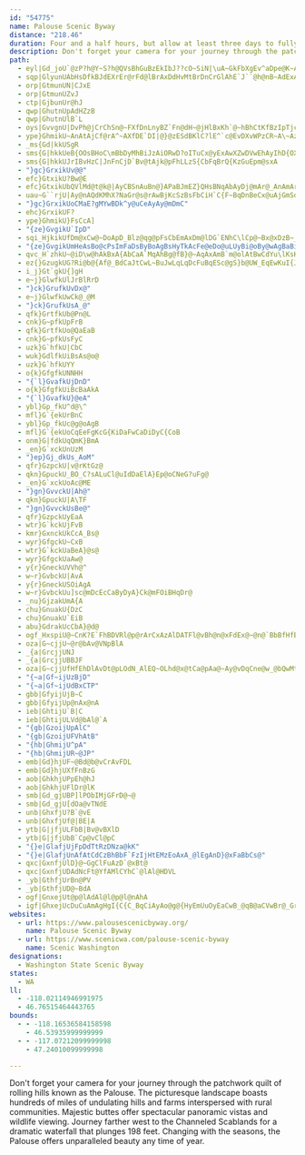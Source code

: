 ```yaml
---
id: "54775"
name: Palouse Scenic Byway
distance: "218.46"
duration: Four and a half hours, but allow at least three days to fully experience the byway.
description: Don't forget your camera for your journey through the patchwork quilt of rolling hills known as the Palouse. The picturesque landscape boasts hundreds of miles of undulating hills and farms interspersed with rural communities. Majestic buttes offer spectacular panoramic vistas and wildlife viewing. Journey farther west to the Channeled Scablands for a dramatic waterfall that plunges 198 feet. Changing with the seasons, the Palouse offers unparalleled beauty any time of year.
path:
  - eyl|Gd_joU`@zP?h@Y~S?h@QVsBhGuBzEkIbJ??cO~SiN|\uA~GkFbXgEv^aDpe@K~AuApRc@dSOjF[hv@_@rUIv@gD~Z]zCId@wCpSoBfIEPSfB]nD_@fL?ThChWjF~J|OdUHXdBdEdCnJHVrQhbAzPtcADb@|Cp\JbBChBg@fPGbAMhAkDvUg@hDQbBKdAwAbNk@fZA~@@L~Ex`@dOng@fSla@
  - sqp|GlyunUAbHsDfkBJdEXrEr@rFd@lBrAxDdHvMtBrDnCrGlAhE`J``@h@nB~AdExAxCbC|D`MrOjE~FlD`GhFpLzZbz@zVtp@fBfF|@|Cv@zEVfE|Av_@HtFQjFm@fGYxAwPhs@[fBo@fGO`E@dFRtGdEtkA`@l[
  - orp|GtmunUN|CJxE
  - orp|GtmunUZvJ
  - ctp|GjbunUr@hJ
  - qwp|GhutnUpAdHZzB
  - qwp|GhutnUlB`L
  - oys|GvvgnU|DvPh@jCrChSn@~FXfDnLnyBZ`Fn@dH~@jHlBxKh`@~hBhCtKfBzIpTjcA
  - ype}GhmikU~AnAtAjCf@rA^~AXfDE`DI|@}@zESdBKlC?lE^`c@EvDXvWPzCR~A\~Az@lC~AfDl@x@hGxGfC`DzFxIxAnCzB|CtD`GdAtAvHxHd^vUbE~CbAfAxA~BlAfCnArExAxH`L~e@lBzIjBhKfA~DnBzFfDxF|D`J`IzO`AhD|CxNfAhJXxDZ|GlCrlA\fIjAlJfC`OzCnO`B`GhUbv@xC`JrAlChCjE~Ytd@~BjDlLfO|@nAbAlC~@~DLjAdDhq@r@hGjAbFf@xAt@fBlAxBdBzB|A~A`BjA|RnMjFfFj\l^dCxD`BjDpAlEjAlGPrBLnBhAph@f@rH\lCr@zDx@fDdAlD`GxOdG|Nr[bz@d@z@|AbCzBbCbA|@`DrB|ZbOjp@dYdC|BjAhBz@xBl@vBdNhu@fBpMxGfu@HfD?jGEzAcCb_@]zDQtAi@jCy@zCmR~h@mBtGuBfJs@~DuAtKmAbLi@jDo@lDmBdGwFhNkA`Fc@zDShCkBr{@MbLDxFf@dJpKhz@n@nGb@xFXvGNpIT~|ADlBR~E`Kj_AZzH?lBYdHgAbHs@hCy@|BmAdC{KnPuApCsAfEu@`DkAnI[~HDfFXxFxLj_ArGnd@`Fb`@TrCTfFHjEOjIq@dIgCvPcB`Qs@zJi@vMSxGGlK@`KHlHR`Gj@`M|@bMx@fIjAhJvMz{@vN|aAXtA~ChVx@`Jn@hJ|@xSHxSGrF[`Q_@nI}Fn|A_@fGo@fH}@hHs@xDuAlHw@dDyXlcA_CzJaHbWgCtJ_AxEu@zFSxCYzIB~Cn@fMhAzGnkAllE
  - _ms{Gd|kkUSgR
  - sms{G|hkkUeB{OOsBHoC\mBbDyMhBiJzAiORwD?oITuCx@yExAwXZwDVwEhAyIhD{OXeAj@iAf@_Ad@i@hAy@lEcBxAoA\Ab@k@xFiLlByIp@{BjHoOlAyAz@w@fC{A`NuDx@o@bAgB`BmEjD{MjGiOnCgF|@{CZcDB_AIoBSkBKuBRiCTu@nCeFl@yAT_ANyA?mCoAuJGmDPmBN{@t@_Cn@kCNyCKuC?iA^oNToDNeAr@eD~@mBfCaEhDuEvM{InGmDdBwAlAsB`@mAvAeGrAaDd@sBh@mH?mAsAuLcCoPI_DBgGRmPAsAa@uEy@mGe@mB]q@eBaC_LcJuBqBc@y@_@sAWgBGyBgFIqEi@mBc@oGsB}CeB_QyMu@}@yP}WmBmCs@m@_Ae@iBWm@B{BZ_NdCuKdBmBLgNe@{l@mCcGSmB@yANiAR_A^gBfAiAz@yB|CmH`NgAnA_B|@yAXcCWmZgJaAU{BKiBVwAf@_Al@uNlMsCzBiA^iBRmC[q[mKaKsCeAM_FO{@OuAk@qEsCcBq@oCm@gD?wGlBwBRkABiBEsh@uEgACoAL{@X{ExCuMpFwGbCeM~DcEv@wEf@aBj@kBpAy@hAiDlHgBjCy@z@kBjAwCz@_BH{EQeBYi@YcA}@y@sAk@{AaJuZsA}FmCuNo@eBo@_A}@y@aAk@eAUg]mAeCYmAc@sGgEgE_E}SeXoC_EcBaDqIoRw@mAuBeCgBmAwHaEoA}@u@s@}@eAiAyByAaEqLcs@_@sCOyBGmB@eBt@ye@HoMOoDi@yDwDaRSsAOsDFaDj@oMf@uUsAqQa@kMrAeKvBcJNqHq@mFQwCkE}NeC{MyCcS}FcR{DiD}F{EuJfCrIi^Oyf@dCqH|DnC
  - sms{G|hkkUJrIBvHzC|JnFnCjD`Bv@tAjk@pFhLLzS{CbFqBrQ{KzGuEpm@sxA
  - "}gc}GrxikUv@@"
  - efc}GtxikU?Bw@E
  - efc}GtxikUbQVlMd@t@k@|AyCBSnAuBn@}APaBJmEZ}QHsBNqAbAyDj@mAr@_AnAmAr@_@lCq@~AG\JxFx@bCdA`H`Gh@ZnBd@~AE|Ae@lBiBn@oAd@wAf@yCT_JL_Bt@mD^eAj@sAr@eAr@o@jCmAhH_@rGIzCYpAa@hBeA|@s@dAeAxA{BrAeC~U{g@zBkDxBmBbAe@xAYnCQfDb@vNxCfBNxAAlf@mGnDmAfBkAhAkAhAaBhByD`McZh@aAvIoJvCkCn@_AvEmC~NaH|IsErBu@vLyClNyCzd@sKrE{BhR_IpgA_YxGgBvCcA`FaDrHeG~@_AvHiFxQuKrCsCdZ{g@rCqFvBaFnEaNvYydApEiO~A_ExTmc@zJoP|BgEfQgYjDqDzBkBvOmIxByAtAyAlAaBx@wArAgD~@{C|BaL~AsJJaBD}DGuC{Euo@QsD?eBDuC^aEhAeFn@eBzAsCnB{B|HkG|F}DvDiBrDyBd^_QtAk@rA_@lF_AfGm@lB_@zCeAhBaAjBqAtBoBlCsD`KuPbFeHpGkOnHwTjEg]bAsc@Lkh@Mkp@bAqI
  - uau~G``rjU|Ay@nAQdKMhX?NaGr@s@rAwBjKcSzBsFbCiH`C{F~BqDnBeCx@uAjGmSd@aC?uGe@iZ]iIo@kDmI_WcBgHmFi]kGe_@UkBOyBEoBN_Gr@oFZsAlA_Dx@yA|GuIxAeBtDmDjAy@pCgAtXeKvBgAlEaD~BsBbS{VbD_DxDuBfCs@dKyA|CkAdBeAlCyBlDmEhBaDxQmg@hByEhBsDrFcHzZ}]lD{CzXuTro@mg@dq@um@fHkGrBmA|B{@~A_@lBWhD?vBPrDz@bAh@hAl@~DfDvA`BpMxR|A`BjDrCvBfAbEjAfD^fF@jBVfDlAfBlAhAjAxArB~AnDrDlLh@rA~ApCnAxAzB`BrCfArCX~BAhB_@fDyA`YuUbDaCbDgBbFgBfFiAdCUpu@yDnBg@bBw@|CmCjAmBfAyBfH}Ux@eBdAeBdA{@`DsAn@OfCCdALrA^bCtAbQfNxAv@z@LbBFbB_@hAs@h@m@`@m@|@qBlEgMfBmEzB_DlAiAhCwAfB_@bCUna@kBm@uYKgH?gEZwHRs@\]hFe@fKsBbBe@`J{A~@ErB?vB`@~Bx@vF|CbCl@r@JxCWhAa@~AeAlAmAnB_DlE{IfDaFdLmNnC{C|CcCbAg@bAYdEq@|BBrCZ|CjArCpBlFzCfCXj@GhAYhAo@|BgCt@gBb@yBh@iFh@iCn@mBt@{AhA_BrAgAlAi@xA_@bCGvZ~BbDGhCk@~As@fCkBr@q@tBaDn@yAjEoNbB{IxBiN^_BdAmCx@mAxB}ArBa@hB?|@Kn@S~@q@v@{@dDwFl@oAh@gBX}ANeBDoCEyCm@eE}@iDqBuK}AgZO{EDsBJyAv@kD|A{BdAy@~Bm@fDE~BWr@YpHiFlC_AxRsAvC?tDl@|DrAxCrBvd@dc@~RhQjGdG~A`AtAVv@CdA[l@c@~@gAbEgJxAeB~DoC`EcCjPuHbA_AlAaBrByElDcKnBgCpJcHbAo@x@Yx@Sz@EvBLlGrAbDF|Bg@rCqBrBmCpHcMxDgH|@yBlJoXx@sAx@y@bABt@LzFrCdEpAfDl@tHJ@`n@s@L}I?e@MUq@g@gHWs@g@_@mFMyAd@sAnAo@vAi@`CIvA?tALxAlGba@TfG|@hOChBi@pDcFtOoAtBcC|A}AXeLLoA\_Bt@}@p@oAfBaHhOyAjByA~@eOfEmDxAkA~@q@x@e@x@sArD_@rBsE`k@o@xFkA|FuGfWc@tB_@zCWpIU`m@[rBy@~CkD|JyIjYgEjLsAvCyDxGmGfIgDfGi@|A_@bBi@|Dm@nGAjBYtDkBlKWrEOnHH`A^hAvHdN|@|BNx@DjAPtc@FvC^nB`@|@pEtFlAxBTlBVtHJdHC~C}@jU_Cr{@IxERfCRdArCtLdAdIvBpWrFfl@hDda@lF`j@jArFjAlDbB`D|CdEpNhOdB`CjEnM`I|Wx@xDd@dEJ~DL|hA@vAL~@h@tC|GfL|A~CnCtIvArGtBxIpFnNvCtGz@zAdMfOlBxAlNnHr@dCTpBp@hNNjAeH|K[lBE`DNpAdA~BhOpWnDrHvBfF|CfEhEtEdKxJt@~AHrBIdd@BtAd@~BbJzGx@pAvBrGpL|T`DxGhBtFjAzDVzCXxGx@dHdGvW`BtNr@lCxCbHhArEhA|BrAtEbClJrChO|EdZbCzQhDvZhAhUn@rE|BtL|BdU`@~FVlAd@d@fCEhHD\VZr@Xn@xB`K`EpJnC`F|@zBn@rDX~B^rFd@~BfDnKt@hBr@jAr@`BxBfIPvA?zDAzE
  - "}gc}GrxikUoCMaE?gMYwBDk^y@uCeAyAy@mDmC"
  - ehc}GrxikUF?
  - ype}GhmikU}FsCcA]
  - "{ze}GvgikU`IpD"
  - sqi_HjkikUfDm@xCw@~DoApD_Blz@qg@pFsCbEmAxDm@lDG`ENhC\lCp@~Bx@xDzB~_@tYzGnEhJ`HnGjEbFnCjn@tWb~@d_@vDfB`EvAvHnDfz@~\xBr@bDj@bEjApI`AjHPpQaAbN}BdBm@hEy@dD_@|F_@fHMxYdAxFE`Nt@hC?`HV|FCfGNhEXpJXlDKdM`@pHSlCH~R?zYEz`@WjJDxEKlCHdNQfFSlLFfEYxTPxPYfj@Ild@UxDFfDKbLv@`CDnvAxU|Fd@zHRxIIpqCyOvGm@xE_AvGuBzDkBfHmE|CeCvCoCvk@yo@tQ{SrDiDpJmHlDwBvHuDrDyAri@qQzYgKpNqE|EgA~H{@tCI~pAMjLm@fJ}ArGgBjGeCrE{BbC{A~GeF~BsBbJeKvCcErDaGrCqFrBoEfE_Lbd@evA~CqHlBuCrA_B
  - "{ze}GvgikUmHeAsBo@cPsImFaDsByBoAgBsHyTkAcFe@eDo@uLUyBi@oBy@wAgBaBiBq@_BQ_AN}EfCyOpJaDtAoD|@cDVsA?cCSmKsA"
  - qvc_H`zhkU~@iD\w@hAkBxA{AbCaA`MqAhBg@fB}@~AqAxAmB`m@olAtBwCdYu\lKsKl@gAh@_B~@yGTy@rA{B|CsExAsDxAsFXsBXyDh@uNI_Eu@}L}Aq]EsFJsD^aE|@mF`Kkf@xAqJlAsMTsDEgBWkCQuD?sCNyC~@eGrAmDrAsBdAmAxAgAtAq@veAcRdA_@fBaAfHsG|AuBfKuTjAkBlB{B|@_Bd@_BXeCn@qKZsFLsDIkBe@{G@uDHeBfDgWj@oDv@yCdA{CbBcDbA{AhAqAlC{BxEgClm@wYzCkBhEyDvW_Xx@cAZo@\sBD_A?qGT{Bl@sAxFgH|A_BrB_BvIoEhEyCnI{G|BwBpMwN
  - ez{}GzugkUG?Ri@b@{Af@_BdCaJtCwL~BuJwLqLqDcFuBqESc@gS}b@UW_EqEwKuI{JyMmBaAqJLm@wA_@kCg@{@qBcBWg@P}FuCsQi@uFGsHqEDwAs@{@Dg@l@{@FgB?eDlDqBr@_BEmHoEmMZgDu@cJqGmDaAwCD_OrDcDE{MaJc@?Qg@cHkFaCiBcA_@gDD_JbBeEg@gI?cD{@_EDiEdA_@Hc@rc@cFC_HC_JYmJEmJhAmC[uMuEw@YqCDqBn@qFD{@YmBaEJsXDsJQev@[sWYwEmAuEmAiB_EmDc`@_c@_@EWm@gGmH_DqFqEgJ_CmD{IkKIm@gEmDmB?UDeCvBmBfDyAnAiEb@iKdABA}BTeIjBa@Rw@`@[o@q@Sc@cGeByG_EcKC{@U?wF_My@iAwGuIqDsHgEiLSg@yNk`@uBaJcEoW{AgEu@sAm@eA{CuDiFsDqHyBcDkCcNuR_D_CiF}AkDEeSD_FwA_f@gSQcA_IuCmMwKg@{@cGgFBBoBcBeAEC[iEKiD?oAEsCGEkHKuH
  - i_j}Gt`gkU{]gH
  - e~j}GlwfkUlJrBlRrD
  - "}ck}GrufkUvDx@"
  - e~j}GlwfkUwCk@_@M
  - "}ck}GrufkUsA_@"
  - qfk}GrtfkUb@Pn@L
  - cnk}G~pfkUpFrB
  - qfk}GrtfkUo@QaEaB
  - cnk}G~pfkUsFyC
  - uzk}G`hfkU|CbC
  - wuk}GdlfkUiBsAs@o@
  - uzk}G`hfkUYY
  - o{k}GfgfkUNNHH
  - "{`l}GvafkUjDnD"
  - o{k}GfgfkUiBcBaAkA
  - "{`l}GvafkU}@eA"
  - ybl}Gp_fkU^d@\^
  - mfl}G`{ekUrBnC
  - ybl}Gp_fkUc@g@oAgB
  - mfl}G`{ekUoCqEeFgKcG{KiDaFwCaDiDyC{CoB
  - onm}G|fdkUqQmK}BmA
  - _en}G`xckUnUzM
  - "}ep}Gj_dkUs_AoM"
  - qfr}GzpckU|v@rKtGz@
  - qkn}GpuckU_BO_C?sALuCl@uIdDaElA}Ep@oCNeG?uFg@
  - _en}G`xckUoAc@ME
  - "}gn}GvvckU|Ah@"
  - qkn}GpuckU|A\TF
  - "}gn}GvvckUsBe@"
  - qfr}GzpckUyEaA
  - wtr}G`kckUjFvB
  - kmr}GxnckUkCcA_Bs@
  - wyr}GfgckU~CxB
  - wtr}G`kckUaBeA}@s@
  - wyr}GfgckUaAw@
  - y{r}GneckUVVh@^
  - w~r}GvbckU|AvA
  - y{r}GneckUSOiAgA
  - w~r}GvbckUu]sc@mDcEcCaByDyA}Ck@mFOiBHqDr@
  - _nu}GjzakUmA{A
  - chu}GnuakU{DzC
  - chu}GnuakU`EiB
  - abu}GdrakUcCbA}@d@
  - ogf_HxspiU@~CnK?E`FhBDVRl@p@rArCxAzAlDATFl@vBh@n@xFdEx@~@n@`BbBfHfB`FTb@r@dAnEnDbAdA|EtI`GzHxC~G|@rAtAd@nK~AnA^x@^`[jS~D~BlClB|A`@hEDn@\v@fAhFnJ|@lA~CpCl@z@d@nARtAd@rG`FhU`BdSb@jD|@zEX`C`@pKBnCOvC{NreBd@|W?xDMdC[bDwAlJKxAElKDbEh@|At^|v@|BrEbGhJlDnLnQxd@fTvbAxAxIn@tL^fBzKxa@rAvDrC`GrBvFn@vCNfBOzNIfBU|CaFd\OhBBvAPpBfB|It@dCR`@hAlAlEdDfGxDpD`BnIlBrFv@lBl@lBfAvF|DjA~@lBtBnRb[nIfMhCzEtNx]xMpYdAxDnD`V\zAh@dBt@dBvG`LvCtDnArAhRtOnR`MfCjAhDr@~b@zDbCj@rA~@zJtJ`@r@lBhGbBpD
  - oza|G~cjjU~@r@bAv@VNpBlA
  - _{a|GrcjjUNJ
  - _{a|GrcjjUBBJF
  - oza|G~cjjUfHfEhDlAvDt@pLOdN_AlEQ~OLhd@x@tCa@pAa@~Ay@vDqCne@w_@bQwMtDgB`Fy@hCKvDP~Bf@`H`DzHfErUhLbBh@|BTtAAvBWxAg@zBsAxB_CjTq[pAaBvCeClAq@xEuAnReAfBYbBm@hCkBlAqArDuEnBmB|As@jA_@xBYlB?hRr@|DGlE}@tAg@`EyBhA}@rBoB~C_EvAmCtMeZhBeDnAgBvCaDtDsCzEsCpIyEdBw@fD_AlB[zJk@jCs@fCwApZeY~CgD~G{JjMgShAuA~A}AvCuBdCkAzEuAnBSvCIxER|Bj@xd@tPdOzFlFlD|DpDrElGzHbNhBpBxBzA`OlIfAX|ARzLYbBMjAW|BgAx@s@nAwA|AoCna@}gAbBcFnBgEnBcD|B{CjHgHll@kj@|EiFdBeC`BsCdB}Dl@iBhB{GhDgOrD}N|AsIj@aF\uEDmD?gp@H_IHmDh@}Fp@_FfAgFbAgDjAaD|EyJx\mm@bEaHlBeCbDoBnUsFhCy@`CyAnB}A|C{CbDmEhVgc@dGeJfQyUvCeC|As@|FmAjFy@
  - "{~a|Gf~ijUzBjD"
  - "{~a|Gf~ijUdBxCTP"
  - gbb|GfyijUjB~C
  - gbb|GfyijUp@nAx@nA
  - ieb|GhtijU`B|C
  - ieb|GhtijULVd@bAl@`A
  - "{gb|GzoijUpAlC"
  - "{gb|GzoijUFVhAtB"
  - "{hb|GhmijU^pA"
  - "{hb|GhmijUR~@JP"
  - emb|Gd}hjUF~@Bd@b@vCrAvFDL
  - emb|Gd}hjUXfFnBzG
  - aob|GhkhjUPpEh@hJ
  - aob|GhkhjUFlDr@lK
  - smb|Gd_gjUBP]lPObIMjGFrD@~@
  - smb|Gd_gjU[dOa@vTNdE
  - unb|GhxfjU?B`@vE
  - unb|GhxfjUf@|BE|A
  - ytb|G|jfjULFbB|Bv@vBXlD
  - ytb|G|jfjUbB`Cp@vCl@pC
  - "{}e|GlafjUjFpDdTtRzDNza@kK"
  - "{}e|GlafjUnAfAtCdCzBhBbF`FzIjHtEMzEoAxA_@lEgAnD}@xFaBbCs@"
  - qxc|GxnfjUlD}@~GgClFuAzD`@xBt@
  - qxc|GxnfjUDAdNcFt@YfAMlCYhC`@lAl@HDVL
  - _yb|GthfjUrBn@PV
  - _yb|GthfjUD@~BdA
  - ogf|GnxejUt@p@lAdAl@l@p@l@nAhA
  - igf|GhxejUcDuCuAmAgHgI{C{C_BqCiAyAo@g@{HyEmUuOyEaCwB_@qB@aCVwBr@_GrCwDlAcAReDDcAG}AWo@SyKaFmDkAqOgCmi@eHqGgAcFmAsGyB{GyCcDgB}FyDiLuJsIaKgG{Ia[eg@iCgDsBmBuEwCuBo@eHsAuCyAaHyE_By@e`@qFsCy@y@a@qAmAq@_AyAqCma@ahA_FmJaCmDsWm\kAkAyQcOmGsG{GuK}DgHo@y@qC}BeBi@wCW_j@s@kF_@sGsAgXsHyAQ}CHeUrFaErAmFzCuDdD{a@`d@{DvDaB|@gA^qATsBCsKmBsGw@}ABmY`CcEj@sDdAsEfCyBrBcBfB{KzMmB`BoDhBcATgDX_BE_BUqBs@sWmN_CaAsCe@_QgAsr@qDsDe@yA_@sDmAcEmC{IyGch@_a@}DmD}B_DsBqEo@qBs@sCiXotAu@sDi@eBs@aBaEgFoRgT{BoCaBmCoAeDcA{EUkBmCgd@_@qCo@sCaBiDcBqB_GmEk@YoCm@e@_@OYm@sBaBmLYm@g@KmHv@O}ElAK
websites:
  - url: https://www.palousescenicbyway.org/
    name: Palouse Scenic Byway
  - url: https://www.scenicwa.com/palouse-scenic-byway
    name: Scenic Washington
designations:
  - Washington State Scenic Byway
states:
  - WA
ll:
  - -118.02114946991975
  - 46.76515464443765
bounds:
  - - -118.16536584158598
    - 46.53935999999999
  - - -117.07212099999998
    - 47.24010099999998

---
```


Don't forget your camera for your journey through the patchwork quilt of rolling hills known as the Palouse. The picturesque landscape boasts hundreds of miles of undulating hills and farms interspersed with rural communities. Majestic buttes offer spectacular panoramic vistas and wildlife viewing. Journey farther west to the Channeled Scablands for a dramatic waterfall that plunges 198 feet. Changing with the seasons, the Palouse offers unparalleled beauty any time of year.
